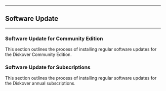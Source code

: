 ___
## Software Update
___

### Software Update for Community Edition

This section outlines the process of installing regular software updates for the Diskover Community Edition.

### Software Update for Subscriptions

This section outlines the process of installing regular software updates for the Diskover annual subscriptions.
